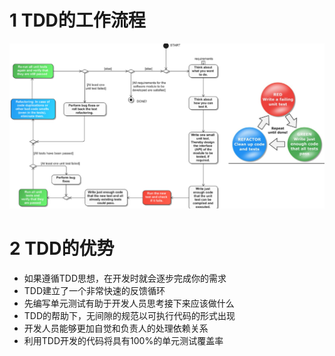 
# 1 TDD的工作流程
![image.png](.assets/1600176340963-39bf1e82-68c9-4784-9de7-f865a0d641e5.png)

# 2 TDD的优势

- 如果遵循TDD思想，在开发时就会逐步完成你的需求
- TDD建立了一个非常快速的反馈循环
- 先编写单元测试有助于开发人员思考接下来应该做什么
- TDD的帮助下，无间隙的规范以可执行代码的形式出现
- 开发人员能够更加自觉和负责人的处理依赖关系
- 利用TDD开发的代码将具有100%的单元测试覆盖率



